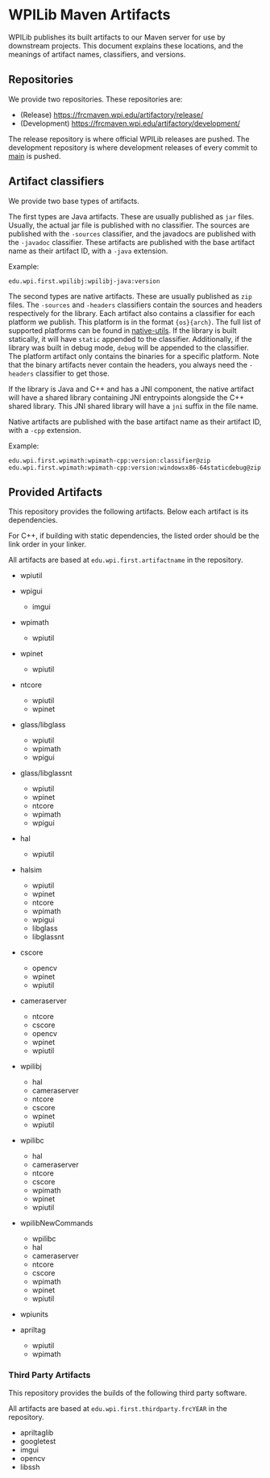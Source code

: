 # WPILib Maven Artifacts

WPILib publishes its built artifacts to our Maven server for use by downstream projects. This document explains these locations, and the meanings of artifact names, classifiers, and versions.

## Repositories
We provide two repositories. These repositories are:

* (Release)     https://frcmaven.wpi.edu/artifactory/release/
* (Development) https://frcmaven.wpi.edu/artifactory/development/

The release repository is where official WPILib releases are pushed.
The development repository is where development releases of every commit to [main](https://github.com/wpilibsuite/allwpilib/tree/main) is pushed.

## Artifact classifiers
We provide two base types of artifacts.

The first types are Java artifacts. These are usually published as `jar` files. Usually, the actual jar file is published with no classifier. The sources are published with the `-sources` classifier, and the javadocs are published with the `-javadoc` classifier. These artifacts are published with the base artifact name as their artifact ID, with a `-java` extension.

Example:
```
edu.wpi.first.wpilibj:wpilibj-java:version
```

The second types are native artifacts. These are usually published as `zip` files. The `-sources` and `-headers` classifiers contain the sources and headers respectively for the library. Each artifact also contains a classifier for each platform we publish. This platform is in the format `{os}{arch}`. The full list of supported platforms can be found in [native-utils](https://github.com/wpilibsuite/native-utils/blob/main/src/main/java/edu/wpi/first/nativeutils/WPINativeUtilsExtension.java#L94). If the library is built statically, it will have `static` appended to the classifier. Additionally, if the library was built in debug mode, `debug` will be appended to the classifier. The platform artifact only contains the binaries for a specific platform. Note that the binary artifacts never contain the headers, you always need the `-headers` classifier to get those.

If the library is Java and C++ and has a JNI component, the native artifact will have a shared library containing JNI entrypoints alongside the C++ shared library. This JNI shared library will have a `jni` suffix in the file name.

Native artifacts are published with the base artifact name as their artifact ID, with a `-cpp` extension.

Example:
```
edu.wpi.first.wpimath:wpimath-cpp:version:classifier@zip
edu.wpi.first.wpimath:wpimath-cpp:version:windowsx86-64staticdebug@zip
```

## Provided Artifacts
This repository provides the following artifacts. Below each artifact is its dependencies.

For C++, if building with static dependencies, the listed order should be the link order in your linker.

All artifacts are based at `edu.wpi.first.artifactname` in the repository.

* wpiutil

* wpigui
  * imgui

* wpimath
  * wpiutil

* wpinet
  * wpiutil

* ntcore
  * wpiutil
  * wpinet

* glass/libglass
  * wpiutil
  * wpimath
  * wpigui

* glass/libglassnt
  * wpiutil
  * wpinet
  * ntcore
  * wpimath
  * wpigui

* hal
  * wpiutil

* halsim
  * wpiutil
  * wpinet
  * ntcore
  * wpimath
  * wpigui
  * libglass
  * libglassnt

* cscore
  * opencv
  * wpinet
  * wpiutil

* cameraserver
  * ntcore
  * cscore
  * opencv
  * wpinet
  * wpiutil

* wpilibj
  * hal
  * cameraserver
  * ntcore
  * cscore
  * wpinet
  * wpiutil

* wpilibc
  * hal
  * cameraserver
  * ntcore
  * cscore
  * wpimath
  * wpinet
  * wpiutil

* wpilibNewCommands
  * wpilibc
  * hal
  * cameraserver
  * ntcore
  * cscore
  * wpimath
  * wpinet
  * wpiutil

* wpiunits

* apriltag
  * wpiutil
  * wpimath

### Third Party Artifacts

This repository provides the builds of the following third party software.

All artifacts are based at `edu.wpi.first.thirdparty.frcYEAR` in the repository.

* apriltaglib
* googletest
* imgui
* opencv
* libssh
